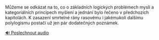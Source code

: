
Můžeme se odkázat na to, co o základních logických problémech mysli a kategoriálních principech myšlení a jednání bylo řečeno v předchozích kapitolách. K zasazení smrtelné rány rasovému i jakémukoli dalšímu polylogismu postačí už jen pár dodatečných poznámek.

[🔊 Poslechnout audio](/data/7-paragraphs/audio/chapter_26/para_001-Meme-se-odkzat-na-to-co-o-zkladnch-logickch.mp3)
